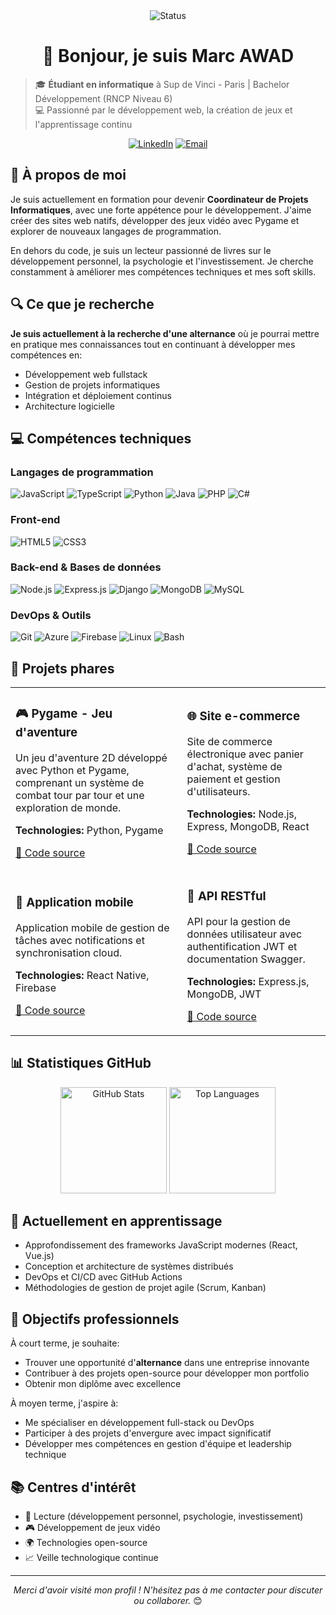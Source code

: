 <div align="center">
  <img src="https://img.shields.io/badge/Status-Étudiant%20en%20recherche%20d'alternance-brightgreen" alt="Status"/>
  <h1>👋 Bonjour, je suis Marc AWAD</h1>
</div>

> 🎓 **Étudiant en informatique** à Sup de Vinci - Paris | Bachelor Développement (RNCP Niveau 6)  
> 💻 Passionné par le développement web, la création de jeux et l'apprentissage continu

<div align="center">
  
[![LinkedIn](https://img.shields.io/badge/LinkedIn-marc--awad-0077B5?style=for-the-badge&logo=linkedin)](https://www.linkedin.com/in/marc-awad)
[![Email](https://img.shields.io/badge/Email-marc.awad%40supdevinci--edu.fr-D14836?style=for-the-badge&logo=gmail)](mailto:marc.awad@supdevinci-edu.fr)
  
</div>

## 🚀 À propos de moi

Je suis actuellement en formation pour devenir **Coordinateur de Projets Informatiques**, avec une forte appétence pour le développement. J'aime créer des sites web natifs, développer des jeux vidéo avec Pygame et explorer de nouveaux langages de programmation.

En dehors du code, je suis un lecteur passionné de livres sur le développement personnel, la psychologie et l'investissement. Je cherche constamment à améliorer mes compétences techniques et mes soft skills.

## 🔍 Ce que je recherche

**Je suis actuellement à la recherche d'une alternance** où je pourrai mettre en pratique mes connaissances tout en continuant à développer mes compétences en:
- Développement web fullstack
- Gestion de projets informatiques
- Intégration et déploiement continus
- Architecture logicielle

## 💻 Compétences techniques

### Langages de programmation
<p>
  <img src="https://img.shields.io/badge/JavaScript-F7DF1E?style=for-the-badge&logo=javascript&logoColor=black" alt="JavaScript"/>
  <img src="https://img.shields.io/badge/TypeScript-3178C6?style=for-the-badge&logo=typescript&logoColor=white" alt="TypeScript"/>
  <img src="https://img.shields.io/badge/Python-3776AB?style=for-the-badge&logo=python&logoColor=white" alt="Python"/>
  <img src="https://img.shields.io/badge/Java-ED8B00?style=for-the-badge&logo=java&logoColor=white" alt="Java"/>
  <img src="https://img.shields.io/badge/PHP-777BB4?style=for-the-badge&logo=php&logoColor=white" alt="PHP"/>
  <img src="https://img.shields.io/badge/C%23-239120?style=for-the-badge&logo=c-sharp&logoColor=white" alt="C#"/>
</p>

### Front-end
<p>
  <img src="https://img.shields.io/badge/HTML5-E34F26?style=for-the-badge&logo=html5&logoColor=white" alt="HTML5"/>
  <img src="https://img.shields.io/badge/CSS3-1572B6?style=for-the-badge&logo=css3&logoColor=white" alt="CSS3"/>
</p>

### Back-end & Bases de données
<p>
  <img src="https://img.shields.io/badge/Node.js-339933?style=for-the-badge&logo=nodedotjs&logoColor=white" alt="Node.js"/>
  <img src="https://img.shields.io/badge/Express.js-000000?style=for-the-badge&logo=express&logoColor=white" alt="Express.js"/>
  <img src="https://img.shields.io/badge/Django-092E20?style=for-the-badge&logo=django&logoColor=white" alt="Django"/>
  <img src="https://img.shields.io/badge/MongoDB-47A248?style=for-the-badge&logo=mongodb&logoColor=white" alt="MongoDB"/>
  <img src="https://img.shields.io/badge/MySQL-4479A1?style=for-the-badge&logo=mysql&logoColor=white" alt="MySQL"/>
</p>

### DevOps & Outils
<p>
  <img src="https://img.shields.io/badge/Git-F05032?style=for-the-badge&logo=git&logoColor=white" alt="Git"/>
  <img src="https://img.shields.io/badge/Azure-0078D4?style=for-the-badge&logo=microsoftazure&logoColor=white" alt="Azure"/>
  <img src="https://img.shields.io/badge/Firebase-FFCA28?style=for-the-badge&logo=firebase&logoColor=black" alt="Firebase"/>
  <img src="https://img.shields.io/badge/Linux-FCC624?style=for-the-badge&logo=linux&logoColor=black" alt="Linux"/>
  <img src="https://img.shields.io/badge/Bash-4EAA25?style=for-the-badge&logo=gnu-bash&logoColor=white" alt="Bash"/>
</p>

## 📂 Projets phares

<table>
  <tr>
    <td>
      <h3>🎮 Pygame - Jeu d'aventure</h3>
      <p>Un jeu d'aventure 2D développé avec Python et Pygame, comprenant un système de combat tour par tour et une exploration de monde.</p>
      <p><strong>Technologies:</strong> Python, Pygame</p>
      <p><a href="https://github.com/votre-username/projet-jeu">🔗 Code source</a></p>
    </td>
    <td>
      <h3>🌐 Site e-commerce</h3>
      <p>Site de commerce électronique avec panier d'achat, système de paiement et gestion d'utilisateurs.</p>
      <p><strong>Technologies:</strong> Node.js, Express, MongoDB, React</p>
      <p><a href="https://github.com/votre-username/projet-ecommerce">🔗 Code source</a></p>
    </td>
  </tr>
  <tr>
    <td>
      <h3>📱 Application mobile</h3>
      <p>Application mobile de gestion de tâches avec notifications et synchronisation cloud.</p>
      <p><strong>Technologies:</strong> React Native, Firebase</p>
      <p><a href="https://github.com/votre-username/todo-app">🔗 Code source</a></p>
    </td>
    <td>
      <h3>🤖 API RESTful</h3>
      <p>API pour la gestion de données utilisateur avec authentification JWT et documentation Swagger.</p>
      <p><strong>Technologies:</strong> Express.js, MongoDB, JWT</p>
      <p><a href="https://github.com/votre-username/api-restful">🔗 Code source</a></p>
    </td>
  </tr>
</table>

## 📊 Statistiques GitHub

<div align="center">
  <img src="https://github-readme-stats.vercel.app/api?username=marc-awad&show_icons=true&theme=radical" alt="GitHub Stats" height="170"/>
  <img src="https://github-readme-stats.vercel.app/api/top-langs/?username=marc-awad&layout=compact&theme=radical" alt="Top Languages" height="170"/>
</div>

## 🌱 Actuellement en apprentissage

- Approfondissement des frameworks JavaScript modernes (React, Vue.js)
- Conception et architecture de systèmes distribués
- DevOps et CI/CD avec GitHub Actions
- Méthodologies de gestion de projet agile (Scrum, Kanban)

## 🎯 Objectifs professionnels

À court terme, je souhaite:
- Trouver une opportunité d'**alternance** dans une entreprise innovante
- Contribuer à des projets open-source pour développer mon portfolio
- Obtenir mon diplôme avec excellence

À moyen terme, j'aspire à:
- Me spécialiser en développement full-stack ou DevOps
- Participer à des projets d'envergure avec impact significatif
- Développer mes compétences en gestion d'équipe et leadership technique

## 📚 Centres d'intérêt

- 📖 Lecture (développement personnel, psychologie, investissement)
- 🎮 Développement de jeux vidéo
- 🌍 Technologies open-source
- 📈 Veille technologique continue

---

<div align="center">
  <p><i>Merci d'avoir visité mon profil ! N'hésitez pas à me contacter pour discuter ou collaborer.</i> 😊</p>
  
  <p>
    <img src="https://komarev.com/ghpvc/?username=votre-username&style=flat-square&color=blue" alt=""/>
  </p>
</div>
